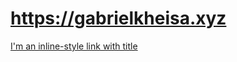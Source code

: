 # https://gabrielkheisa.xyz
[I'm an inline-style link with title](https://www.google.com "Google's Homepage")
